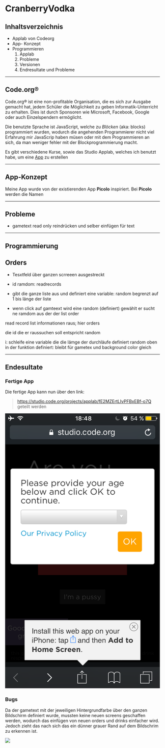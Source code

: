 # CranberryVodka

## Inhaltsverzeichnis

- Applab von Codeorg
- App- Konzept
- Programmieren
  1. Applab
  2. Probleme
  3. Versionen
  4. Endresultate und Probleme
  
  

___________________

## Code.org®

Code.org® ist eine non-profitable Organisation, die es sich zur Ausgabe gemacht hat, jedem Schüler die Möglichkeit zu geben Informatik-Unterricht zu erhalten. Dies ist durch Sponsoren wie Microsoft, Facebook, Google oder auch Einzelspendern ermöglicht.

Die benutzte Sprache ist JavaScript, welche zu *Blöcken* (aka: blocks) programmiert wurden, wodurch die angehenden Programmierer nicht viel Erfahrung mir JavaScrip haben müsen oder mit dem Programmieren an sich, da man weniger fehler mit der Blockprogrammierung macht. 



Es gibt verschiedene Kurse, sowie das Studio Applab, welches ich benutzt habe, um eine [App](https://code.org/educate/applab) zu erstellen 
__________________

## App-Konzept

Meine App wurde von der existierenden App **Picolo** inspiriert. Bei **Picolo** werden die Namen



_________

## Probleme


- gametext
read only reindrücken und selber einfügen für text

______

## Programmierung


## Orders

- Tesxtfeld über ganzen scrreeen ausgestreckt
- id ramdom: readrecords

-  gibt die ganze liste aus und definiert eine variable: random begrenzt auf 1 bis länge der liste


- wenn click auf gamteext
wird eine random (definiert) gewählt
er sucht ne ramdom aus der der list order
  
read record list informationen raus; hier orders

die id die er raussuchen soll entspricht random 

i: schleife eine variable die die lämge der durchläufe definiert
random oben in der funktion definiert: bleibt für gametex und background color gleich





_____________


## Endesultate

### Fertige App

Die fertige App kann nun über den link: 
> https://studio.code.org/projects/applab/fE2MZErtLIvPFBxEBf-o7Q
 geteilt werden
 
![](https://github.com/thaomipham/CranberryVodka/blob/master/iphonescreenshotapplab.PNG) 
### Bugs

Da der gametext mit der jeweiligen Hintergrundfarbe über den ganzen Bildschirm definiert wurde, mussten keine neuen screens geschaffen werden, wodurch das einfügen von neuen orders und drinks einfacher wird. Jedoch zieht das nach sich das ein dünner grauer Rand auf dem Bildschrim zu erkennen ist.

![](https://www.dropbox.com/s/xno1612o2zgxsni/Screenshot%202016-11-27%2019.32.17.png?dl=0)




